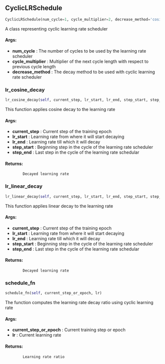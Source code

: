 ## CyclicLRSchedule
```python
CyclicLRSchedule(num_cycle=1, cycle_multiplier=2, decrease_method='cosine')
```
A class representing cyclic learning rate scheduler

#### Args:

* **num_cycle** :  The number of cycles to be used by the learning rate scheduler
* **cycle_multiplier** :  Multiplier of the next cycle length with respect to previous cycle length
* **decrease_method** :  The decay method to be used with cyclic learning rate scheduler

### lr_cosine_decay
```python
lr_cosine_decay(self, current_step, lr_start, lr_end, step_start, step_end)
```
This function applies cosine decay to the learning rate

#### Args:

* **current_step** :  Current step of the training epoch
* **lr_start** :  Learning rate from where it will start decaying
* **lr_end** :  Learning rate till which it will decay
* **step_start** :  Beginning step in the cycle of the learning rate scheduler
* **step_end** :  Last step in the cycle of the learning rate schedular

#### Returns:
            Decayed learning rate        

### lr_linear_decay
```python
lr_linear_decay(self, current_step, lr_start, lr_end, step_start, step_end)
```
This function applies linear decay to the learning rate

#### Args:

* **current_step** :  Current step of the training epoch
* **lr_start** :  Learning rate from where it will start decaying
* **lr_end** :  Learning rate till which it will decay
* **step_start** :  Beginning step in the cycle of the learning rate scheduler
* **step_end** :  Last step in the cycle of the learning rate schedular

#### Returns:
            Decayed learning rate        

### schedule_fn
```python
schedule_fn(self, current_step_or_epoch, lr)
```
The function computes the learning rate decay ratio using cyclic learning rate

#### Args:

* **current_step_or_epoch** :  Current training step or epoch
* **lr** :  Current learning rate

#### Returns:
            Learning rate ratio        